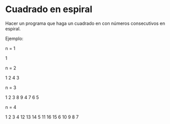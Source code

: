 # Cuadrado en espiral

Hacer un programa que haga un cuadrado en con números consecutivos en espiral.

Ejemplo:

n = 1

1

n = 2

1 2
4 3

n = 3

1 2 3
8 9 4
7 6 5

n = 4

1  2  3  4
12 13 14 5
11 16 15 6
10 9  8  7

